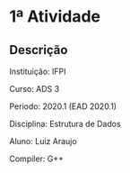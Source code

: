 
# 1ª Atividade 

## Descrição
Instituição: IFPI <p>
Curso: ADS 3 <p>
Periodo: 2020.1 (EAD 2020.1)<p>
Disciplina: Estrutura de Dados<p>
Aluno: Luiz Araujo<p>
Compiler: G++

